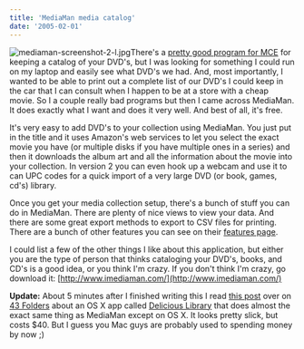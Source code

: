 ```yaml
---
title: 'MediaMan media catalog'
date: '2005-02-01'
---
```


![mediaman-screenshot-2-l.jpg](/images/mediaman-screenshot-2-l.jpg)There's a [pretty good program for MCE](http://www.binnerup.dk/mce/mymovies.htm) for keeping a catalog of your DVD's, but I was looking for something I could run on my laptop and easily see what DVD's we had. And, most importantly, I wanted to be able to print out a complete list of our DVD's I could keep in the car that I can consult when I happen to be at a store with a cheap movie. So I a couple really bad programs but then I came across MediaMan. It does exactly what I want and does it very well. And best of all, it's free.

It's very easy to add DVD's to your collection using MediaMan. You just put in the title and it uses Amazon's web services to let you select the exact movie you have (or multiple disks if you have multiple ones in a series) and then it downloads the album art and all the information about the movie into your collection. In version 2 you can even hook up a webcam and use it to can UPC codes for a quick import of a very large DVD (or book, games, cd's) library.

Once you get your media collection setup, there's a bunch of stuff you can do in MediaMan. There are plenty of nice views to view your data. And there are some great export methods to export to CSV files for printing. There are a bunch of other features you can see on their [features page](http://www.imediaman.com/products/mediaman/features.html).

I could list a few of the other things I like about this application, but either you are the type of person that thinks cataloging your DVD's, books, and CD's is a good idea, or you think I'm crazy. If you don't think I'm crazy, go download it: [http://www.imediaman.com/](http://www.imediaman.com/)

**Update:** About 5 minutes after I finished writing this I read [this post](http://www.43folders.com/2005/02/delicious_libra.html) over on [43 Folders](http://www.43folders.com/) about an OS X app called [Delicious Library](http://delicious-monster.com/) that does almost the exact same thing as MediaMan except on OS X. It looks pretty slick, but costs $40. But I guess you Mac guys are probably used to spending money by now ;)
